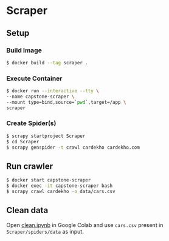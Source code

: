 # Scraper

## Setup
### Build Image
```bash
$ docker build --tag scraper .
```
### Execute Container
```bash
$ docker run --interactive --tty \
--name capstone-scraper \
--mount type=bind,source=`pwd`,target=/app \
scraper
```
### Create Spider(s)
```bash
$ scrapy startproject Scraper
$ cd Scraper
$ scrapy genspider -t crawl cardekho cardekho.com
```

## Run crawler
```bash
$ docker start capstone-scraper
$ docker exec -it capstone-scraper bash
$ scrapy crawl cardekho -o data/cars.csv
```

## Clean data
Open [clean.ipynb](./clean.ipynb) in Google Colab and use `cars.csv` present in `Scraper/spiders/data` as input.

<!-- TODOs
	make High Anonymity Proxies middleware
-->